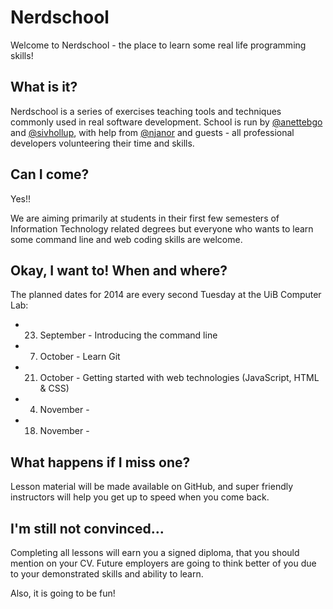 Nerdschool 
=======================
Welcome to Nerdschool - the place to learn some real life programming skills!


What is it?
-----------------------
Nerdschool is a series of exercises teaching tools and techniques commonly used in real software development. School is run by [@anettebgo](https://github.com/anettebgo) and [@sivhollup](http://github.com/sivhollup), with help from [@njanor](https://github.com/njanor) and guests - all professional developers volunteering their time and skills.


Can I come?
-----------------------
Yes!!

We are aiming primarily at students in their first few semesters of Information Technology related degrees but everyone who wants to learn some command line and web coding skills are welcome.


Okay, I want to! When and where?
-----------------------
The planned dates for 2014 are every second Tuesday at the UiB Computer Lab:
* 23. September - Introducing the command line
* 07. October - Learn Git
* 21. October - Getting started with web technologies (JavaScript, HTML & CSS)
* 04. November - 
* 18. November - 


What happens if I miss one?
-------------------------------
Lesson material will be made available on GitHub, and super friendly instructors will help you get up to speed when you come back.


I'm still not convinced...
-------------------------------
Completing all lessons will earn you a signed diploma, that you should mention on your CV. Future employers are going to think better of you due to your demonstrated skills and ability to learn.

Also, it is going to be fun!

